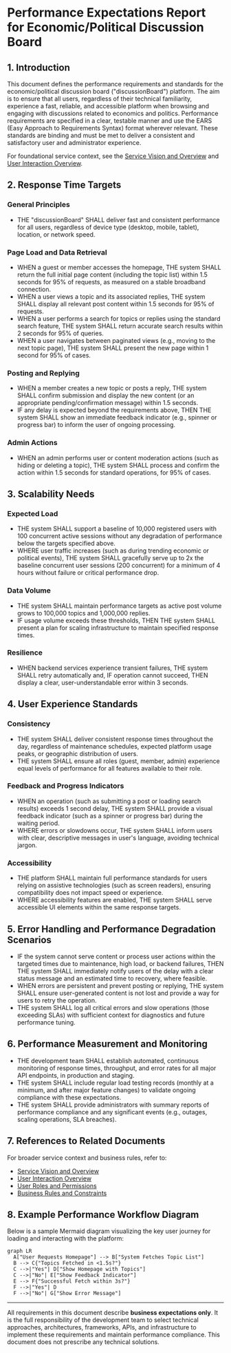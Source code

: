 # Performance Expectations Report for Economic/Political Discussion Board

## 1. Introduction

This document defines the performance requirements and standards for the economic/political discussion board ("discussionBoard") platform. The aim is to ensure that all users, regardless of their technical familiarity, experience a fast, reliable, and accessible platform when browsing and engaging with discussions related to economics and politics. Performance requirements are specified in a clear, testable manner and use the EARS (Easy Approach to Requirements Syntax) format wherever relevant. These standards are binding and must be met to deliver a consistent and satisfactory user and administrator experience.

For foundational service context, see the [Service Vision and Overview](./01-service-overview.md) and [User Interaction Overview](./04-service-operation-overview.md).

## 2. Response Time Targets

### General Principles
- THE "discussionBoard" SHALL deliver fast and consistent performance for all users, regardless of device type (desktop, mobile, tablet), location, or network speed.

### Page Load and Data Retrieval
- WHEN a guest or member accesses the homepage, THE system SHALL return the full initial page content (including the topic list) within 1.5 seconds for 95% of requests, as measured on a stable broadband connection.
- WHEN a user views a topic and its associated replies, THE system SHALL display all relevant post content within 1.5 seconds for 95% of requests.
- WHEN a user performs a search for topics or replies using the standard search feature, THE system SHALL return accurate search results within 2 seconds for 95% of queries.
- WHEN a user navigates between paginated views (e.g., moving to the next topic page), THE system SHALL present the new page within 1 second for 95% of cases.

### Posting and Replying
- WHEN a member creates a new topic or posts a reply, THE system SHALL confirm submission and display the new content (or an appropriate pending/confirmation message) within 1.5 seconds.
- IF any delay is expected beyond the requirements above, THEN THE system SHALL show an immediate feedback indicator (e.g., spinner or progress bar) to inform the user of ongoing processing.

### Admin Actions
- WHEN an admin performs user or content moderation actions (such as hiding or deleting a topic), THE system SHALL process and confirm the action within 1.5 seconds for standard operations, for 95% of cases.

## 3. Scalability Needs

### Expected Load
- THE system SHALL support a baseline of 10,000 registered users with 100 concurrent active sessions without any degradation of performance below the targets specified above.
- WHERE user traffic increases (such as during trending economic or political events), THE system SHALL gracefully serve up to 2x the baseline concurrent user sessions (200 concurrent) for a minimum of 4 hours without failure or critical performance drop.

### Data Volume
- THE system SHALL maintain performance targets as active post volume grows to 100,000 topics and 1,000,000 replies.
- IF usage volume exceeds these thresholds, THEN THE system SHALL present a plan for scaling infrastructure to maintain specified response times.

### Resilience
- WHEN backend services experience transient failures, THE system SHALL retry automatically and, IF operation cannot succeed, THEN display a clear, user-understandable error within 3 seconds.

## 4. User Experience Standards

### Consistency
- THE system SHALL deliver consistent response times throughout the day, regardless of maintenance schedules, expected platform usage peaks, or geographic distribution of users.
- THE system SHALL ensure all roles (guest, member, admin) experience equal levels of performance for all features available to their role.

### Feedback and Progress Indicators
- WHEN an operation (such as submitting a post or loading search results) exceeds 1 second delay, THE system SHALL provide a visual feedback indicator (such as a spinner or progress bar) during the waiting period.
- WHERE errors or slowdowns occur, THE system SHALL inform users with clear, descriptive messages in user's language, avoiding technical jargon.

### Accessibility
- THE platform SHALL maintain full performance standards for users relying on assistive technologies (such as screen readers), ensuring compatibility does not impact speed or experience.
- WHERE accessibility features are enabled, THE system SHALL serve accessible UI elements within the same response targets.

## 5. Error Handling and Performance Degradation Scenarios

- IF the system cannot serve content or process user actions within the targeted times due to maintenance, high load, or backend failures, THEN THE system SHALL immediately notify users of the delay with a clear status message and an estimated time to recovery, where feasible.
- WHEN errors are persistent and prevent posting or replying, THE system SHALL ensure user-generated content is not lost and provide a way for users to retry the operation.
- THE system SHALL log all critical errors and slow operations (those exceeding SLAs) with sufficient context for diagnostics and future performance tuning.

## 6. Performance Measurement and Monitoring

- THE development team SHALL establish automated, continuous monitoring of response times, throughput, and error rates for all major API endpoints, in production and staging.
- THE system SHALL include regular load testing records (monthly at a minimum, and after major feature changes) to validate ongoing compliance with these expectations.
- THE system SHALL provide administrators with summary reports of performance compliance and any significant events (e.g., outages, scaling operations, SLA breaches).

## 7. References to Related Documents

For broader service context and business rules, refer to:
- [Service Vision and Overview](./01-service-overview.md)
- [User Interaction Overview](./04-service-operation-overview.md)
- [User Roles and Permissions](./05-user-roles-and-permissions.md)
- [Business Rules and Constraints](./10-business-rules-and-constraints.md)

## 8. Example Performance Workflow Diagram

Below is a sample Mermaid diagram visualizing the key user journey for loading and interacting with the platform:

```mermaid
graph LR
  A["User Requests Homepage"] --> B["System Fetches Topic List"]
  B --> C{"Topics Fetched in <1.5s?"}
  C -->|"Yes"| D["Show Homepage with Topics"]
  C -->|"No"| E["Show Feedback Indicator"]
  E --> F{"Successful Fetch within 3s?"}
  F -->|"Yes"| D
  F -->|"No"| G["Show Error Message"]
```

---

All requirements in this document describe **business expectations only**. It is the full responsibility of the development team to select technical approaches, architectures, frameworks, APIs, and infrastructure to implement these requirements and maintain performance compliance. This document does not prescribe any technical solutions.